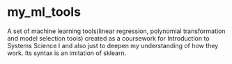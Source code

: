 # my_ml_tools

A set of machine learning tools(linear regression, polynomial transformation and model selection tools) created as a coursework for Introduction to Systems Science I and also just to deepen my understanding of how they work. Its syntax is an imitation of sklearn.
